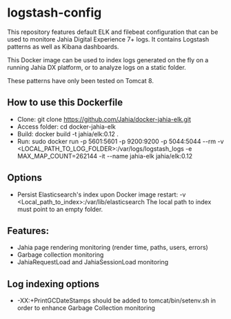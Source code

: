 # logstash-config

This repository features default ELK and filebeat configuration that can be used to monitore Jahia Digital Experience 7+ logs. It contains Logstash patterns as well as Kibana dashboards.

This Docker image can be used to index logs generated on the fly on a running Jahia DX platform, or to analyze logs on a static folder.

These patterns have only been tested on Tomcat 8.

## How to use this Dockerfile
* Clone: git clone https://github.com/Jahia/docker-jahia-elk.git
* Access folder: cd docker-jahia-elk
* Build: docker build -t jahia/elk:0.12 .
* Run: sudo docker run -p 5601:5601 -p 9200:9200 -p 5044:5044 --rm -v <LOCAL_PATH_TO_LOG_FOLDER>:/var/logs/logstash_logs -e MAX_MAP_COUNT=262144 -it --name jahia-elk jahia/elk:0.12

## Options
* Persist Elasticsearch's index upon Docker image restart: -v <Local_path_to_index>:/var/lib/elasticsearch
The local path to index must point to an empty folder.

## Features:
 * Jahia page rendering monitoring (render time, paths, users, errors)
 * Garbage collection monitoring
 * JahiaRequestLoad and JahiaSessionLoad monitoring

## Log indexing options
 * -XX:+PrintGCDateStamps should be added to tomcat/bin/setenv.sh in order to enhance Garbage Collection monitoring
